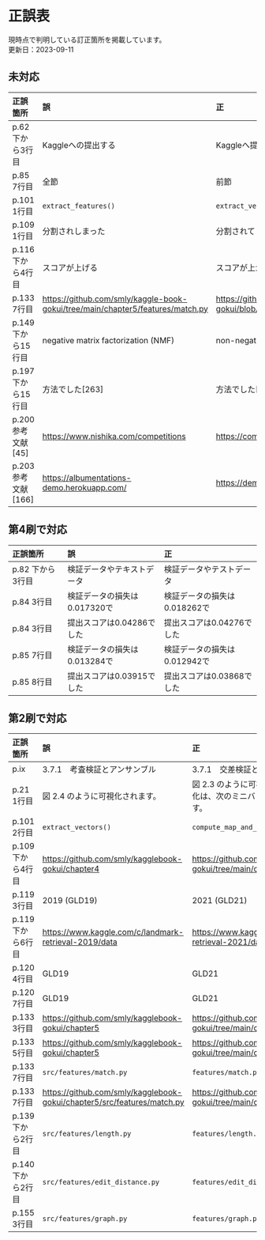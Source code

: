 # 正誤表

現時点で判明している訂正箇所を掲載しています。  
更新日：2023-09-11

## 未対応

| 正誤箇所 | 誤 |  正 |  
| :--- | :--- |:--- |
| p.62 下から3行目 | Kaggleへの提出する | Kaggleへ提出する |
| p.85 7行目 | 全節 | 前節 |
| p.101 1行目 | `extract_features()` | `extract_vectors()` |
| p.109 1行目 | 分割されしまった | 分割されてしまった |
| p.116 下から4行目 | スコアが上げる | スコアが上がる |
| p.133 7行目 | https://github.com/smly/kaggle-book-gokui/tree/main/chapter5/features/match.py | https://github.com/smly/kaggle-book-gokui/blob/main/chapter5/features/match.py |
| p.149 下から15行目 | negative matrix factorization (NMF) | non-negative matrix factorization (NMF) |
| p.197 下から15行目 | 方法でした[263] | 方法でした[266] |
| p.200 参考文献[45] | https://www.nishika.com/competitions | https://competition.nishika.com/ |
| p.203 参考文献[166] | https://albumentations-demo.herokuapp.com/ | https://demo.albumentations.ai/ |

## 第4刷で対応

| 正誤箇所 | 誤 |  正 |  
| :--- | :--- |:--- |
| p.82 下から3行目 | 検証データやテキストデータ | 検証データやテストデータ |
| p.84 3行目 | 検証データの損失は0.017320で | 検証データの損失は0.018262で |
| p.84 3行目 | 提出スコアは0.04286でした | 提出スコアは0.04276でした |
| p.85 7行目 | 検証データの損失は0.013284で | 検証データの損失は0.012942で |
| p.85 8行目 | 提出スコアは0.03915でした | 提出スコアは0.03868でした |

## 第2刷で対応

| 正誤箇所 | 誤 |  正 |  
| :--- | :--- |:--- |
| p.ⅸ | 3.7.1　考査検証とアンサンブル | 3.7.1　交差検証とアンサンブル |
| p.21 1行目 | 図 2.4 のように可視化されます。 | 図 2.3 のように可視化されます。なおこの可視化は、次のミニバッチの処理も含めた結果です。 |
| p.101 2行目 | `extract_vectors()` | `compute_map_and_print()` |
| p.109 下から4行目 | https://github.com/smly/kagglebook-gokui/chapter4 | https://github.com/smly/kaggle-book-gokui/tree/main/chapter4 |
| p.119 3行目 | 2019 (GLD19) | 2021 (GLD21) |
| p.119 下から6行目 | https://www.kaggle.com/c/landmark-retrieval-2019/data | https://www.kaggle.com/c/landmark-retrieval-2021/data |
| p.120 4行目 | GLD19 | GLD21 |
| p.120 7行目 | GLD19 | GLD21 |
| p.133 3行目 | https://github.com/smly/kagglebook-gokui/chapter5 | https://github.com/smly/kaggle-book-gokui/tree/main/chapter5 |
| p.133 5行目 | https://github.com/smly/kagglebook-gokui/chapter5 | https://github.com/smly/kaggle-book-gokui/tree/main/chapter5 |
| p.133 7行目 | `src/features/match.py` | `features/match.py` |
| p.133 7行目 | https://github.com/smly/kagglebook-gokui/chapter5/src/features/match.py | https://github.com/smly/kaggle-book-gokui/tree/main/chapter5/features/match.py |
| p.139 下から2行目 | `src/features/length.py` | `features/length.py` |
| p.140 下から2行目 | `src/features/edit_distance.py` | `features/edit_distance.py` |
| p.155 3行目 | `src/features/graph.py` | `features/graph.py` |
